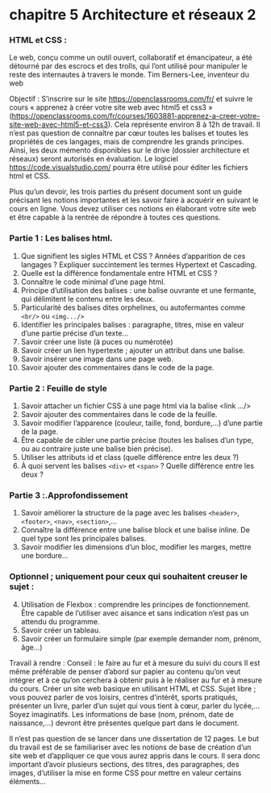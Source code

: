 # chapitre 5 Architecture et réseaux 2

### HTML et CSS :

Le web, conçu comme un outil ouvert, collaboratif et émancipateur, a été détourné par des escrocs et des trolls, qui
l’ont utilisé pour manipuler le reste des internautes à travers le monde. Tim Berners-Lee, inventeur du web

Objectif :
S’inscrire sur le site https://openclassrooms.com/fr/ et suivre le cours « apprenez à créer votre site web avec html5 et
css3 » (https://openclassrooms.com/fr/courses/1603881-apprenez-a-creer-votre-site-web-avec-html5-et-css3).
Cela représente environ 8 à 12h de travail. Il n’est pas question de connaître par cœur toutes les balises et toutes les
propriétés de ces langages, mais de comprendre les grands principes. Ainsi, les deux mémento disponibles sur le
drive (dossier architecture et réseaux) seront autorisés en évaluation.
Le logiciel https://code.visualstudio.com/ pourra être utilisé pour éditer les fichiers html et CSS.

Plus qu’un devoir, les trois parties du présent document sont un guide précisant les notions importantes et les savoir
faire à acquérir en suivant le cours en ligne. Vous devez utiliser ces notions en élaborant votre site web et être
capable à la rentrée de répondre à toutes ces questions.

### Partie 1 : Les balises html.
1) Que signifient les sigles HTML et CSS ? Années d’apparition de ces langages ? Expliquer succintement les termes
Hypertext et Cascading.
2) Quelle est la différence fondamentale entre HTML et CSS ?
3) Connaître le code minimal d’une page html.
4) Principe d’utilisation des balises : une balise ouvrante et une fermante, qui délimitent le contenu entre les deux.
5) Particularité des balises dites orphelines, ou autofermantes comme `<br/>` ou `<img.../>`
6) Identifier les principales balises : paragraphe, titres, mise en valeur d’une partie précise d’un texte...
7) Savoir créer une liste (à puces ou numérotée)
8) Savoir créer un lien hypertexte ; ajouter un attribut dans une balise.
9) Savoir insérer une image dans une page web.
10) Savoir ajouter des commentaires dans le code de la page.

### Partie 2 : Feuille de style
1) Savoir attacher un fichier CSS à une page html via la balise <link .../>
2) Savoir ajouter des commentaires dans le code de la feuille.
3) Savoir modifier l’apparence (couleur, taille, fond, bordure,...) d’une partie de la page.
4) Être capable de cibler une partie précise (toutes les balises d’un type, ou au contraire juste une balise bien précise).
5) Utiliser les attributs id et class (quelle différence entre les deux ?)
6) À quoi servent les balises `<div>` et `<span>` ? Quelle différence entre les deux ?

### Partie 3 :.Approfondissement
1) Savoir améliorer la structure de la page avec les balises `<header>`, `<footer>`, `<nav>`, `<section>`,...
2) Connaître la différence entre une balise block et une balise inline. De quel type sont les principales balises.
3) Savoir modifier les dimensions d’un bloc, modifier les marges, mettre une bordure...

### Optionnel ; uniquement pour ceux qui souhaitent creuser le sujet :
4) Utilisation de Flexbox : comprendre les principes de fonctionnement. Être capable de l’utiliser avec aisance et
sans indication n’est pas un attendu du programme.
5) Savoir créer un tableau.
6) Savoir créer un formulaire simple (par exemple demander nom, prénom, âge...)

Travail à rendre :
Conseil : le faire au fur et à mesure du suivi du cours
Il est même préférable de penser d’abord sur papier au contenu qu’on veut intégrer et à ce qu’on cerchera à obtenir
puis à le réaliser au fur et à mesure du cours.
Créer un site web basique en utilisant HTML et CSS.
Sujet libre ; vous pouvez parler de vos loisirs, centres d’intérêt, sports pratiqués, présenter un livre, parler d’un sujet
qui vous tient à cœur, parler du lycée,... Soyez imaginatifs.
Les informations de base (nom, prénom, date de naissance,...) devront être présentes quelque part dans le document.

Il n’est pas question de se lancer dans une dissertation de 12 pages. Le but du travail est de se familiariser avec les
notions de base de création d’un site web et d’appliquer ce que vous aurez appris dans le cours. Il sera donc
important d’avoir plusieurs sections, des titres, des paragraphes, des images, d’utiliser la mise en forme CSS pour
mettre en valeur certains éléments...

